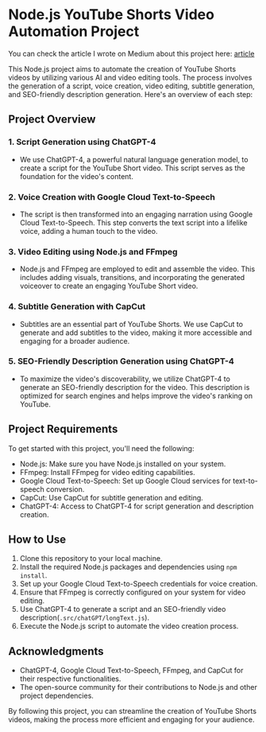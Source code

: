 # Node.js YouTube Shorts Video Automation Project

You can check the article I wrote on Medium about this project here: [article](https://medium.com/@thiagobergamig/automatizando-a-gera%C3%A7%C3%A3o-de-conte%C3%BAdo-no-youtube-com-intelig%C3%AAncia-artificial-e-programa%C3%A7%C3%A3o-f50f095d0e70)

This Node.js project aims to automate the creation of YouTube Shorts videos by utilizing various AI and video editing tools. The process involves the generation of a script, voice creation, video editing, subtitle generation, and SEO-friendly description generation. Here's an overview of each step:

## Project Overview

### 1. Script Generation using ChatGPT-4
   - We use ChatGPT-4, a powerful natural language generation model, to create a script for the YouTube Short video. This script serves as the foundation for the video's content.

### 2. Voice Creation with Google Cloud Text-to-Speech
   - The script is then transformed into an engaging narration using Google Cloud Text-to-Speech. This step converts the text script into a lifelike voice, adding a human touch to the video.

### 3. Video Editing using Node.js and FFmpeg
   - Node.js and FFmpeg are employed to edit and assemble the video. This includes adding visuals, transitions, and incorporating the generated voiceover to create an engaging YouTube Short video.

### 4. Subtitle Generation with CapCut
   - Subtitles are an essential part of YouTube Shorts. We use CapCut to generate and add subtitles to the video, making it more accessible and engaging for a broader audience.

### 5. SEO-Friendly Description Generation using ChatGPT-4
   - To maximize the video's discoverability, we utilize ChatGPT-4 to generate an SEO-friendly description for the video. This description is optimized for search engines and helps improve the video's ranking on YouTube.

## Project Requirements

To get started with this project, you'll need the following:

- Node.js: Make sure you have Node.js installed on your system.
- FFmpeg: Install FFmpeg for video editing capabilities.
- Google Cloud Text-to-Speech: Set up Google Cloud services for text-to-speech conversion.
- CapCut: Use CapCut for subtitle generation and editing.
- ChatGPT-4: Access to ChatGPT-4 for script generation and description creation.

## How to Use

1. Clone this repository to your local machine.
2. Install the required Node.js packages and dependencies using `npm install`.
3. Set up your Google Cloud Text-to-Speech credentials for voice creation.
4. Ensure that FFmpeg is correctly configured on your system for video editing.
5. Use ChatGPT-4 to generate a script and an SEO-friendly video description(`.src/chatGPT/longText.js`).
6. Execute the Node.js script to automate the video creation process.

## Acknowledgments

- ChatGPT-4, Google Cloud Text-to-Speech, FFmpeg, and CapCut for their respective functionalities.
- The open-source community for their contributions to Node.js and other project dependencies.

By following this project, you can streamline the creation of YouTube Shorts videos, making the process more efficient and engaging for your audience.

